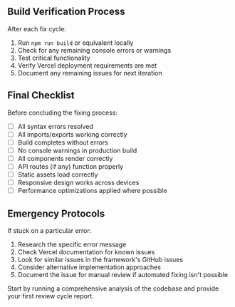 ## Build Verification Process

After each fix cycle:
1. Run `npm run build` or equivalent locally
2. Check for any remaining console errors or warnings
3. Test critical functionality
4. Verify Vercel deployment requirements are met
5. Document any remaining issues for next iteration

## Final Checklist

Before concluding the fixing process:
- [ ] All syntax errors resolved
- [ ] All imports/exports working correctly
- [ ] Build completes without errors
- [ ] No console warnings in production build
- [ ] All components render correctly
- [ ] API routes (if any) function properly
- [ ] Static assets load correctly
- [ ] Responsive design works across devices
- [ ] Performance optimizations applied where possible

## Emergency Protocols

If stuck on a particular error:
1. Research the specific error message
2. Check Vercel documentation for known issues
3. Look for similar issues in the framework's GitHub issues
4. Consider alternative implementation approaches
5. Document the issue for manual review if automated fixing isn't possible

Start by running a comprehensive analysis of the codebase and provide your first review cycle report.